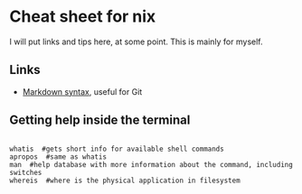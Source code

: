 # Cheat sheet for nix

I will put links and tips here, at some point. This is mainly for myself.

## Links
* [Markdown syntax](https://daringfireball.net/projects/markdown/syntax), useful for Git

## Getting help inside the terminal
<pre><code>
whatis <command> #gets short info for available shell commands
apropos <command> #same as whatis
man <command> #help database with more information about the command, including switches
whereis <command> #where is the physical application in filesystem
</code></pre>

